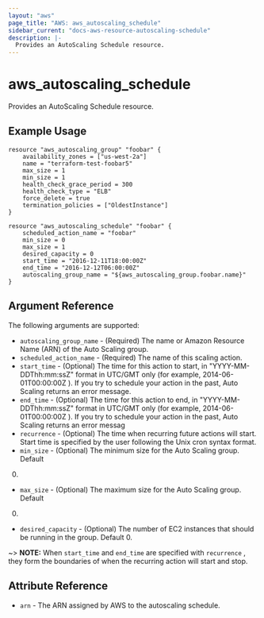 ```yaml
---
layout: "aws"
page_title: "AWS: aws_autoscaling_schedule"
sidebar_current: "docs-aws-resource-autoscaling-schedule"
description: |-
  Provides an AutoScaling Schedule resource.
---
```


# aws\_autoscaling\_schedule

Provides an AutoScaling Schedule resource.

## Example Usage
```
resource "aws_autoscaling_group" "foobar" {
    availability_zones = ["us-west-2a"]
    name = "terraform-test-foobar5"
    max_size = 1
    min_size = 1
    health_check_grace_period = 300
    health_check_type = "ELB"
    force_delete = true
    termination_policies = ["OldestInstance"]
}

resource "aws_autoscaling_schedule" "foobar" {
    scheduled_action_name = "foobar"
    min_size = 0
    max_size = 1
    desired_capacity = 0
    start_time = "2016-12-11T18:00:00Z"
    end_time = "2016-12-12T06:00:00Z"
    autoscaling_group_name = "${aws_autoscaling_group.foobar.name}"
}
```

## Argument Reference

The following arguments are supported:

* `autoscaling_group_name` - (Required) The name or Amazon Resource Name (ARN) of the Auto Scaling group.
* `scheduled_action_name` - (Required) The name of this scaling action.
* `start_time` - (Optional) The time for this action to start, in "YYYY-MM-DDThh:mm:ssZ" format in UTC/GMT only (for example, 2014-06-01T00:00:00Z ).
                            If you try to schedule your action in the past, Auto Scaling returns an error message.
* `end_time` - (Optional) The time for this action to end, in "YYYY-MM-DDThh:mm:ssZ" format in UTC/GMT only (for example, 2014-06-01T00:00:00Z ).
                          If you try to schedule your action in the past, Auto Scaling returns an error messag
* `recurrence` - (Optional) The time when recurring future actions will start. Start time is specified by the user following the Unix cron syntax format. 
* `min_size` - (Optional) The minimum size for the Auto Scaling group. Default
0.
* `max_size` - (Optional) The maximum size for the Auto Scaling group. Default
0.
* `desired_capacity` - (Optional) The number of EC2 instances that should be running in the group. Default 0.

~> **NOTE:** When `start_time` and `end_time` are specified with `recurrence` , they form the boundaries of when the recurring action will start and stop.

## Attribute Reference
* `arn` - The ARN assigned by AWS to the autoscaling schedule.
